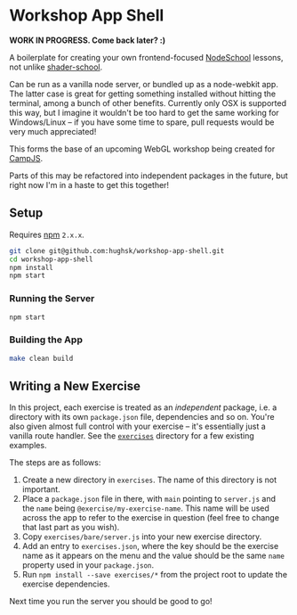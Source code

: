 # Workshop App Shell

**WORK IN PROGRESS. Come back later? :)**

A boilerplate for creating your own frontend-focused
[NodeSchool](http://nodeschool.io/) lessons, not unlike
[shader-school](http://github.com/stackgl/shader-school).

Can be run as a vanilla node server, or bundled up as a node-webkit app. The
latter case is great for getting something installed without hitting the
terminal, among a bunch of other benefits. Currently only OSX is supported
this way, but I imagine it wouldn't be too hard to get the same working for
Windows/Linux – if you have some time to spare, pull requests would be very
much appreciated!

This forms the base of an upcoming WebGL workshop being created for
[CampJS](http://campjs.com/).

Parts of this may be refactored into independent packages in the future, but
right now I'm in a haste to get this together!

## Setup

Requires [npm](http://npmjs.org/) `2.x.x`.

``` bash
git clone git@github.com:hughsk/workshop-app-shell.git
cd workshop-app-shell
npm install
npm start
```

### Running the Server

``` bash
npm start
```

### Building the App

``` bash
make clean build
```

## Writing a New Exercise

In this project, each exercise is treated as an *independent* package, i.e. a
directory with its own `package.json` file, dependencies and so on. You're also
given almost full control with your exercise – it's essentially just a vanilla
route handler. See the [`exercises`](exercises) directory for a few existing
examples.

The steps are as follows:

1. Create a new directory in `exercises`. The name of this directory is not
   important.
1. Place a `package.json` file in there, with `main` pointing to `server.js` and
   the `name` being `@exercise/my-exercise-name`. This name will be used across
   the app to refer to the exercise in question (feel free to change that last
   part as you wish).
1. Copy `exercises/bare/server.js` into your new exercise directory.
1. Add an entry to `exercises.json`, where the key should be the exercise name
   as it appears on the menu and the value should be the same `name` property
   used in your `package.json`.
1. Run `npm install --save exercises/*` from the project root to update the
   exercise dependencies.

Next time you run the server you should be good to go!
